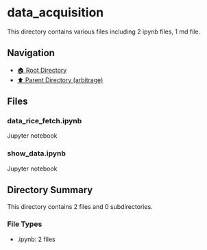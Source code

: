 # data_acquisition

This directory contains various files including 2 ipynb files, 1 md file.

## Navigation

* [🏠 Root Directory](/arbitrage/data_acquisition/../arbitrage/data_acquisition/..README.md)
* [⬆️ Parent Directory (arbitrage)](../README.md)

## Files

### data_rice_fetch.ipynb

Jupyter notebook

### show_data.ipynb

Jupyter notebook

## Directory Summary

This directory contains 2 files and 0 subdirectories.

### File Types

* .ipynb: 2 files
